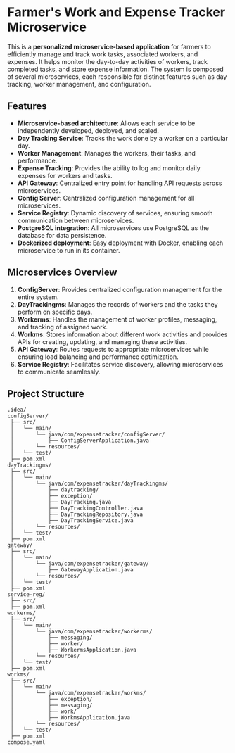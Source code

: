 # Farmer's Work and Expense Tracker Microservice

This is a **personalized microservice-based application** for farmers to efficiently manage and track work tasks, associated workers, and expenses. It helps monitor the day-to-day activities of workers, track completed tasks, and store expense information. The system is composed of several microservices, each responsible for distinct features such as day tracking, worker management, and configuration.

## Features

- **Microservice-based architecture**: Allows each service to be independently developed, deployed, and scaled.
- **Day Tracking Service**: Tracks the work done by a worker on a particular day.
- **Worker Management**: Manages the workers, their tasks, and performance.
- **Expense Tracking**: Provides the ability to log and monitor daily expenses for workers and tasks.
- **API Gateway**: Centralized entry point for handling API requests across microservices.
- **Config Server**: Centralized configuration management for all microservices.
- **Service Registry**: Dynamic discovery of services, ensuring smooth communication between microservices.
- **PostgreSQL integration**: All microservices use PostgreSQL as the database for data persistence.
- **Dockerized deployment**: Easy deployment with Docker, enabling each microservice to run in its container.

## Microservices Overview

1. **ConfigServer**: Provides centralized configuration management for the entire system.
2. **DayTrackingms**: Manages the records of workers and the tasks they perform on specific days.
3. **Workerms**: Handles the management of worker profiles, messaging, and tracking of assigned work.
4. **Workms**: Stores information about different work activities and provides APIs for creating, updating, and managing these activities.
5. **API Gateway**: Routes requests to appropriate microservices while ensuring load balancing and performance optimization.
6. **Service Registry**: Facilitates service discovery, allowing microservices to communicate seamlessly.

## Project Structure

```text
.idea/
configServer/
 ├── src/
 │   └── main/
 │       └── java/com/expensetracker/configServer/
 │           ├── ConfigServerApplication.java
 │       └── resources/
 │   └── test/
 ├── pom.xml
dayTrackingms/
 ├── src/
 │   └── main/
 │       └── java/com/expensetracker/dayTrackingms/
 │           ├── daytracking/
 │           ├── exception/
 │           ├── DayTracking.java
 │           ├── DayTrackingController.java
 │           ├── DayTrackingRepository.java
 │           ├── DayTrackingService.java
 │       └── resources/
 │   └── test/
 ├── pom.xml
gateway/
 ├── src/
 │   └── main/
 │       └── java/com/expensetracker/gateway/
 │           ├── GatewayApplication.java
 │       └── resources/
 │   └── test/
 ├── pom.xml
service-reg/
 ├── src/
 ├── pom.xml
workerms/
 ├── src/
 │   └── main/
 │       └── java/com/expensetracker/workerms/
 │           ├── messaging/
 │           ├── worker/
 │           ├── WorkermsApplication.java
 │       └── resources/
 │   └── test/
 ├── pom.xml
workms/
 ├── src/
 │   └── main/
 │       └── java/com/expensetracker/workms/
 │           ├── exception/
 │           ├── messaging/
 │           ├── work/
 │           ├── WorkmsApplication.java
 │       └── resources/
 │   └── test/
 ├── pom.xml
compose.yaml
